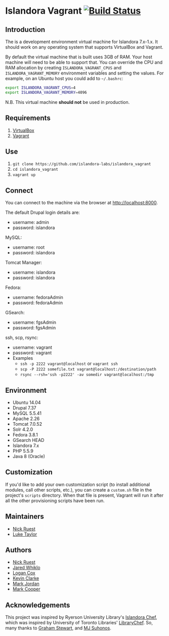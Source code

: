 # Islandora Vagrant [![Build Status](https://travis-ci.org/Islandora-Labs/islandora_vagrant.svg?branch=master)](https://travis-ci.org/Islandora-Labs/islandora_vagrant)

## Introduction

The is a development environment virtual machine for Islandora 7.x-1.x. It should work on any operating system that supports VirtualBox and Vagrant.

By default the virtual machine that is built uses 3GB of RAM. Your host machine will need to be able to support that. You can override the CPU and RAM allocation by creating `ISLANDORA_VAGRANT_CPUS` and `ISLANDORA_VAGRANT_MEMORY` environment variables and setting the values. For example, on an Ubuntu host you could add to `~/.bashrc`:

```bash
export ISLANDORA_VAGRANT_CPUS=4
export ISLANDORA_VAGRANT_MEMORY=4096
```

N.B. This virtual machine **should not** be used in production.

## Requirements

1. [VirtualBox](https://www.virtualbox.org/)
2. [Vagrant](http://www.vagrantup.com/)

## Use

1. `git clone https://github.com/islandora-labs/islandora_vagrant`
2. `cd islandora_vagrant`
3. `vagrant up`

## Connect

You can connect to the machine via the browser at [http://localhost:8000](http://localhost:8000).

The default Drupal login details are:
  - username: admin
  - password: islandora

MySQL:
  - username: root
  - password: islandora

Tomcat Manager:
  - username: islandora
  - password: islandora

Fedora:
  - username: fedoraAdmin
  - password: fedoraAdmin

GSearch:
  - username: fgsAdmin
  - password: fgsAdmin

ssh, scp, rsync:
  - username: vagrant
  - password: vagrant
  - Examples
    - `ssh -p 2222 vagrant@localhost` or  `vagrant ssh`
    - `scp -P 2222 somefile.txt vagrant@localhost:/destination/path`
    - `rsync --rsh='ssh -p2222' -av somedir vagrant@localhost:/tmp`

## Environment

- Ubuntu 14.04
- Drupal 7.37
- MySQL 5.5.41
- Apache 2.26
- Tomcat 7.0.52
- Solr 4.2.0
- Fedora 3.8.1
- GSearch HEAD
- Islandora 7.x
- PHP 5.5.9 
- Java 8 (Oracle)

## Customization

If you'd like to add your own customization script (to install additional modules, call other scripts, etc.), you can create a `custom.sh` file in the project's `scripts` directory. When that file is present, Vagrant will run it after all the other provisioning scripts have been run.

## Maintainers

* [Nick Ruest](https://github.com/ruebot)
* [Luke Taylor](https://github.com/lutaylor)

## Authors

* [Nick Ruest](https://github.com/ruebot)
* [Jared Whiklo](https://github.com/whikloj)
* [Logan Cox](https://github.com/lo5an)
* [Kevin Clarke](https://github.com/ksclarke)
* [Mark Jordan](https://github.com/mjordan)
* [Mark Cooper](https://github.com/mark-cooper)

## Acknowledgements

This project was inspired by Ryerson University Library's [Islandora Chef](https://github.com/ryersonlibrary/islandora_chef), which was inspired by University of Toronto Libraries' [LibraryChef](https://github.com/utlib/chef-islandora). So, many thanks to [Graham Stewart](https://github.com/whitepine23), and [MJ Suhonos](http://github.com/mjsuhonos/).
